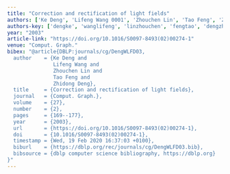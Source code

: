 ```yaml
---
title: "Correction and rectification of light fields"
authors: ['Ke Deng', 'Lifeng Wang 0001', 'Zhouchen Lin', 'Tao Feng', 'Zhidong Deng']
authors-key: ['dengke', 'wanglifeng', 'linzhouchen', 'fengtao', 'dengzhidong']
year: "2003"
article-link: "https://doi.org/10.1016/S0097-8493(02)00274-1"
venue: "Comput. Graph."
bibex: "@article{DBLP:journals/cg/DengWLFD03,
  author    = {Ke Deng and
               Lifeng Wang and
               Zhouchen Lin and
               Tao Feng and
               Zhidong Deng},
  title     = {Correction and rectification of light fields},
  journal   = {Comput. Graph.},
  volume    = {27},
  number    = {2},
  pages     = {169--177},
  year      = {2003},
  url       = {https://doi.org/10.1016/S0097-8493(02)00274-1},
  doi       = {10.1016/S0097-8493(02)00274-1},
  timestamp = {Wed, 19 Feb 2020 16:37:03 +0100},
  biburl    = {https://dblp.org/rec/journals/cg/DengWLFD03.bib},
  bibsource = {dblp computer science bibliography, https://dblp.org}
}"
---
```

